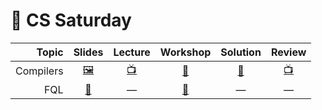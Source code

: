 # 💾 CS Saturday

Topic | Slides | Lecture | Workshop | Solution | Review
-----:|:------:|:-------:|:--------:|:--------:|:-----:
Compilers | [🖼️][cs-1a] | [📺][cs-1b] | [🤝][cs-1c] | [👾][cs-1d] | [📺][cs-1e]
FQL | [📖][cs-2a] | — | [🤝][cs-2c] | — | —

[cs-1a]: 1-compilers/Compilers.pdf
[cs-1b]: https://youtu.be/-P-u4i2YiT4
[cs-1c]: https://learn.fullstackacademy.com/workshop/5a982002dac06d000412bf10/landing
[cs-1d]: 1-compilers
[cs-1e]: https://youtu.be/0CyP_N4rzx0
[cs-2a]: 2-fql/lecture-notes.md
[cs-2c]: https://github.com/FullstackAcademy/functional-query-language
